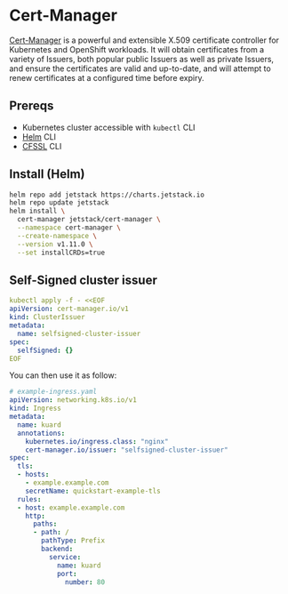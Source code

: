 # Cert-Manager

[Cert-Manager](https://cert-manager.io/) is a powerful and extensible X.509 certificate controller for Kubernetes and OpenShift workloads. It will obtain certificates from a variety of Issuers, both popular public Issuers as well as private Issuers, and ensure the certificates are valid and up-to-date, and will attempt to renew certificates at a configured time before expiry.

## Prereqs

- Kubernetes cluster accessible with `kubectl` CLI
- [Helm](https://helm.sh/docs/intro/install/) CLI
- [CFSSL](https://github.com/cloudflare/cfssl/releases/latest) CLI

## Install (Helm)

```sh
helm repo add jetstack https://charts.jetstack.io
helm repo update jetstack
helm install \
  cert-manager jetstack/cert-manager \
  --namespace cert-manager \
  --create-namespace \
  --version v1.11.0 \
  --set installCRDs=true
```

## Self-Signed cluster issuer

```yaml
kubectl apply -f - <<EOF
apiVersion: cert-manager.io/v1
kind: ClusterIssuer
metadata:
  name: selfsigned-cluster-issuer
spec:
  selfSigned: {}
EOF
```

You can then use it as follow:

```yaml
# example-ingress.yaml
apiVersion: networking.k8s.io/v1
kind: Ingress
metadata:
  name: kuard
  annotations:
    kubernetes.io/ingress.class: "nginx"    
    cert-manager.io/issuer: "selfsigned-cluster-issuer"
spec:
  tls:
  - hosts:
    - example.example.com
    secretName: quickstart-example-tls
  rules:
  - host: example.example.com
    http:
      paths:
      - path: /
        pathType: Prefix
        backend:
          service:
            name: kuard
            port:
              number: 80
```
